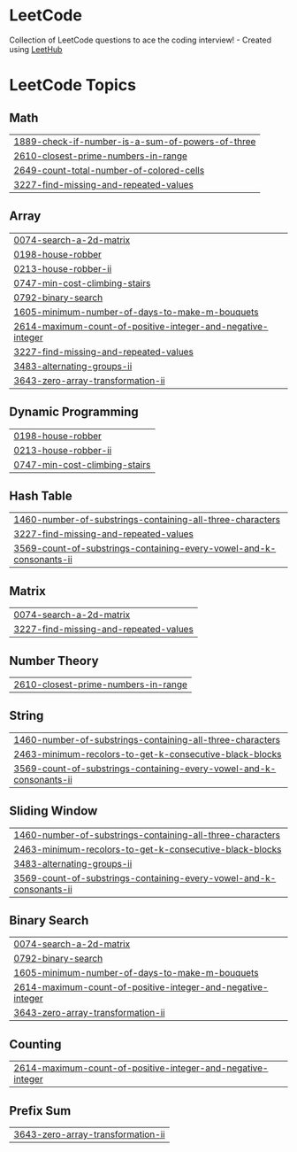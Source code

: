 # LeetCode
Collection of LeetCode questions to ace the coding interview! - Created using [LeetHub](https://github.com/QasimWani/LeetHub)

<!---LeetCode Topics Start-->
# LeetCode Topics
## Math
|  |
| ------- |
| [1889-check-if-number-is-a-sum-of-powers-of-three](https://github.com/rutvisutariya10/LeetCode/tree/master/1889-check-if-number-is-a-sum-of-powers-of-three) |
| [2610-closest-prime-numbers-in-range](https://github.com/rutvisutariya10/LeetCode/tree/master/2610-closest-prime-numbers-in-range) |
| [2649-count-total-number-of-colored-cells](https://github.com/rutvisutariya10/LeetCode/tree/master/2649-count-total-number-of-colored-cells) |
| [3227-find-missing-and-repeated-values](https://github.com/rutvisutariya10/LeetCode/tree/master/3227-find-missing-and-repeated-values) |
## Array
|  |
| ------- |
| [0074-search-a-2d-matrix](https://github.com/rutvisutariya10/LeetCode/tree/master/0074-search-a-2d-matrix) |
| [0198-house-robber](https://github.com/rutvisutariya10/LeetCode/tree/master/0198-house-robber) |
| [0213-house-robber-ii](https://github.com/rutvisutariya10/LeetCode/tree/master/0213-house-robber-ii) |
| [0747-min-cost-climbing-stairs](https://github.com/rutvisutariya10/LeetCode/tree/master/0747-min-cost-climbing-stairs) |
| [0792-binary-search](https://github.com/rutvisutariya10/LeetCode/tree/master/0792-binary-search) |
| [1605-minimum-number-of-days-to-make-m-bouquets](https://github.com/rutvisutariya10/LeetCode/tree/master/1605-minimum-number-of-days-to-make-m-bouquets) |
| [2614-maximum-count-of-positive-integer-and-negative-integer](https://github.com/rutvisutariya10/LeetCode/tree/master/2614-maximum-count-of-positive-integer-and-negative-integer) |
| [3227-find-missing-and-repeated-values](https://github.com/rutvisutariya10/LeetCode/tree/master/3227-find-missing-and-repeated-values) |
| [3483-alternating-groups-ii](https://github.com/rutvisutariya10/LeetCode/tree/master/3483-alternating-groups-ii) |
| [3643-zero-array-transformation-ii](https://github.com/rutvisutariya10/LeetCode/tree/master/3643-zero-array-transformation-ii) |
## Dynamic Programming
|  |
| ------- |
| [0198-house-robber](https://github.com/rutvisutariya10/LeetCode/tree/master/0198-house-robber) |
| [0213-house-robber-ii](https://github.com/rutvisutariya10/LeetCode/tree/master/0213-house-robber-ii) |
| [0747-min-cost-climbing-stairs](https://github.com/rutvisutariya10/LeetCode/tree/master/0747-min-cost-climbing-stairs) |
## Hash Table
|  |
| ------- |
| [1460-number-of-substrings-containing-all-three-characters](https://github.com/rutvisutariya10/LeetCode/tree/master/1460-number-of-substrings-containing-all-three-characters) |
| [3227-find-missing-and-repeated-values](https://github.com/rutvisutariya10/LeetCode/tree/master/3227-find-missing-and-repeated-values) |
| [3569-count-of-substrings-containing-every-vowel-and-k-consonants-ii](https://github.com/rutvisutariya10/LeetCode/tree/master/3569-count-of-substrings-containing-every-vowel-and-k-consonants-ii) |
## Matrix
|  |
| ------- |
| [0074-search-a-2d-matrix](https://github.com/rutvisutariya10/LeetCode/tree/master/0074-search-a-2d-matrix) |
| [3227-find-missing-and-repeated-values](https://github.com/rutvisutariya10/LeetCode/tree/master/3227-find-missing-and-repeated-values) |
## Number Theory
|  |
| ------- |
| [2610-closest-prime-numbers-in-range](https://github.com/rutvisutariya10/LeetCode/tree/master/2610-closest-prime-numbers-in-range) |
## String
|  |
| ------- |
| [1460-number-of-substrings-containing-all-three-characters](https://github.com/rutvisutariya10/LeetCode/tree/master/1460-number-of-substrings-containing-all-three-characters) |
| [2463-minimum-recolors-to-get-k-consecutive-black-blocks](https://github.com/rutvisutariya10/LeetCode/tree/master/2463-minimum-recolors-to-get-k-consecutive-black-blocks) |
| [3569-count-of-substrings-containing-every-vowel-and-k-consonants-ii](https://github.com/rutvisutariya10/LeetCode/tree/master/3569-count-of-substrings-containing-every-vowel-and-k-consonants-ii) |
## Sliding Window
|  |
| ------- |
| [1460-number-of-substrings-containing-all-three-characters](https://github.com/rutvisutariya10/LeetCode/tree/master/1460-number-of-substrings-containing-all-three-characters) |
| [2463-minimum-recolors-to-get-k-consecutive-black-blocks](https://github.com/rutvisutariya10/LeetCode/tree/master/2463-minimum-recolors-to-get-k-consecutive-black-blocks) |
| [3483-alternating-groups-ii](https://github.com/rutvisutariya10/LeetCode/tree/master/3483-alternating-groups-ii) |
| [3569-count-of-substrings-containing-every-vowel-and-k-consonants-ii](https://github.com/rutvisutariya10/LeetCode/tree/master/3569-count-of-substrings-containing-every-vowel-and-k-consonants-ii) |
## Binary Search
|  |
| ------- |
| [0074-search-a-2d-matrix](https://github.com/rutvisutariya10/LeetCode/tree/master/0074-search-a-2d-matrix) |
| [0792-binary-search](https://github.com/rutvisutariya10/LeetCode/tree/master/0792-binary-search) |
| [1605-minimum-number-of-days-to-make-m-bouquets](https://github.com/rutvisutariya10/LeetCode/tree/master/1605-minimum-number-of-days-to-make-m-bouquets) |
| [2614-maximum-count-of-positive-integer-and-negative-integer](https://github.com/rutvisutariya10/LeetCode/tree/master/2614-maximum-count-of-positive-integer-and-negative-integer) |
| [3643-zero-array-transformation-ii](https://github.com/rutvisutariya10/LeetCode/tree/master/3643-zero-array-transformation-ii) |
## Counting
|  |
| ------- |
| [2614-maximum-count-of-positive-integer-and-negative-integer](https://github.com/rutvisutariya10/LeetCode/tree/master/2614-maximum-count-of-positive-integer-and-negative-integer) |
## Prefix Sum
|  |
| ------- |
| [3643-zero-array-transformation-ii](https://github.com/rutvisutariya10/LeetCode/tree/master/3643-zero-array-transformation-ii) |
<!---LeetCode Topics End-->